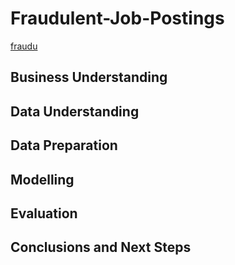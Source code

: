 # Fraudulent-Job-Postings
[fraudu](https://www.ctscomp.com/files/2018/08/rsz_screen-shot-2018-08-07-at-93304-am-copy.png
)
## Business Understanding
## Data Understanding
## Data Preparation
## Modelling 
## Evaluation 
## Conclusions and Next Steps
